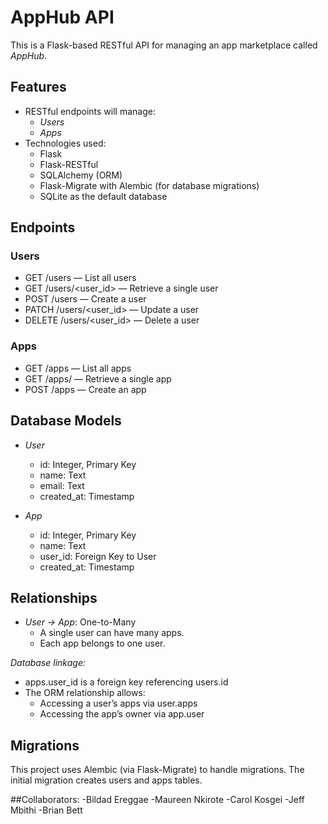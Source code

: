 # AppHub API

This is a Flask-based RESTful API for managing an app marketplace called *AppHub*.

##  Features

- RESTful endpoints will manage:
  - *Users*
  - *Apps*
- Technologies used:
  - Flask
  - Flask-RESTful
  - SQLAlchemy (ORM)
  - Flask-Migrate with Alembic (for database migrations)
  - SQLite as the default database

##  Endpoints

### Users
- GET /users — List all users
- GET /users/<user_id> — Retrieve a single user
- POST /users — Create a user
- PATCH /users/<user_id> — Update a user
- DELETE /users/<user_id> — Delete a user

### Apps
- GET /apps — List all apps
- GET /apps/<id> — Retrieve a single app
- POST /apps — Create an app

## Database Models

- *User*
  - id: Integer, Primary Key
  - name: Text
  - email: Text
  - created_at: Timestamp

- *App*
  - id: Integer, Primary Key
  - name: Text
  - user_id: Foreign Key to User
  - created_at: Timestamp
 
## Relationships

- *User → App*: One-to-Many  
  - A single user can have many apps.
  - Each app belongs to one user.

*Database linkage:*
- apps.user_id is a foreign key referencing users.id
- The ORM relationship allows:
  - Accessing a user’s apps via user.apps
  - Accessing the app’s owner via app.user

##  Migrations

This project uses Alembic (via Flask-Migrate) to handle  migrations. The initial migration creates users and apps tables.

##Collaborators:
-Bildad Ereggae
-Maureen Nkirote
-Carol Kosgei
-Jeff Mbithi
-Brian Bett



